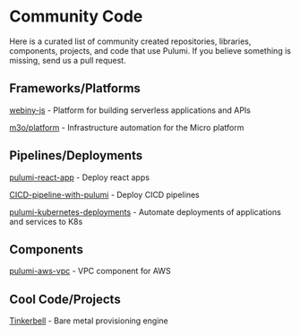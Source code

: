 # Community Code

Here is a curated list of community created repositories, libraries, components, projects, and code that use Pulumi. If you believe something is missing, send us a pull request. 


## Frameworks/Platforms
[webiny-js](https://github.com/webiny/webiny-js) - Platform for building serverless applications and APIs

[m3o/platform](https://github.com/m3o/platform) - Infrastructure automation for the Micro platform


## Pipelines/Deployments
[pulumi-react-app](https://github.com/nebulis-io/pulumi-react-app) - Deploy react apps

[CICD-pipeline-with-pulumi](https://github.com/ikovac/CICD-pipeline-with-pulumi) - Deploy CICD pipelines

[pulumi-kubernetes-deployments](https://github.com/vitobotta/pulumi-kubernetes-deployments) - Automate deployments of applications and services to K8s

## Components
[pulumi-aws-vpc](https://github.com/jen20/pulumi-aws-vpc) - VPC component for AWS

## Cool Code/Projects
[Tinkerbell](https://github.com/tinkerbell) - Bare metal provisioning engine
